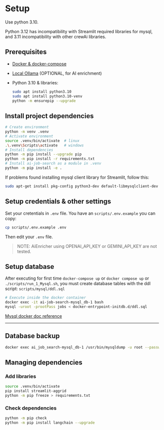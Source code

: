 # Setup

Use python 3.10.

Python 3.12 has incompatibility with Streamlit required libraries for mysql,
and 3.11 incompatibility with other crewAi libraries.

## Prerequisites

- [Docker & docker-compose](https://docs.docker.com/compose/install/)
- [Local Ollama](https://github.com/davidgfolch/OpenAI-local-ollama-chat/blob/main/README_OLLAMA.md) (OPTIONAL, for AI enrichment)
- Python 3.10 & libraries:

    ```bash
    sudo apt install python3.10
    sudo apt install python3.10-venv
    python -m ensurepip --upgrade
    ```

## Install project dependencies

```bash
# Create environment
python -m venv .venv
# Activate environment
source .venv/bin/activate  # linux
.\.venv\Scripts\activate   # windows
# Install dependencies
python -m pip install --upgrade pip
python -m pip install -r requirements.txt
# Install ai-job-search as a module in .venv
python -m pip install -e .
```

If problems found installing mysql client library for Streamlit, follow this:

```bash
sudo apt-get install pkg-config python3-dev default-libmysqlclient-dev build-essential
```

## Setup credentials & other settings

Set your cretentials in `.env` file.
You have an `scripts/.env.example` you can copy:

```bash
cp scripts/.env.example .env
```

Then edit your `.env` file.

> NOTE: AiEnricher using OPENAI_API_KEY or GEMINI_API_KEY are not tested.

## Setup database

After executing for first time `docker-compose up` or `docker compose up` or `./scripts/run_1_Mysql.sh`, you must create database tables with the ddl script:  `scripts/mysql/ddl.sql`

```bash
# Execute inside the docker container
docker exec -it ai-job-search-mysql_db-1 bash
mysql -uroot -prootPass jobs < docker-entrypoint-initdb.d/ddl.sql
```

[Mysql docker doc reference](https://hub.docker.com/_/mysql)

--------------

## Database backup

```bash
docker exec ai_job_search-mysql_db-1 /usr/bin/mysqldump -u root --password=rootPass jobs > scripts/backup.sql
```

## Managing dependencies

### Add libraries

```bash
source .venv/bin/activate
pip install streamlit-aggrid
python -m pip freeze > requirements.txt
```

### Check dependencies

```bash
python -m pip check
python -m pip install langchain --upgrade
```
